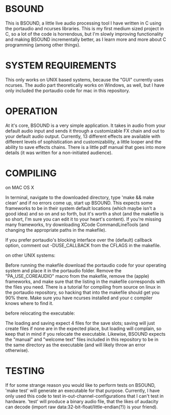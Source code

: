 # BSOUND

This is BSOUND, a little live audio processing tool I have written in C using the portaudio and ncurses libraries. This is my first medium sized project in C, so a lot of the code is horrendous, but I'm slowly improving functionality and making BSOUND incrementally better, as I learn more and more about C programming (among other things).


# SYSTEM REQUIREMENTS

This only works on UNIX based systems, because the "GUI" currently uses ncurses. The audio part theoretically works on Windows, as well, but I have only included the portaudio code for mac in this repository.

# OPERATION

At it's core, BSOUND is a very simple application. It takes in audio from your default audio input and sends it through a customizable FX chain and out to your default audio output. Currently, 13 different effects are available with different levels of sophistication and customizability, a little looper and the ability to save effects chains. There is a little pdf manual that goes into more details (it was written for a non-initiated audience).

# COMPILING

on MAC OS X

In terminal, navigate to the downloaded directory, type 'make && make clean' and if no errors come up, start up BSOUND. This expects some frameworks to be in their system default locations (which maybe isn't a good idea) and so on and so forth, but it's worth a shot (and the makefile is so short, I'm sure you can edit it to your heart's content). If you're missing many frameworks, try downloading XCode CommandLineTools (and changing the appropriate paths in the makefile).

If you prefer portaudio's blocking interface over the (default) callback option, comment out -DUSE_CALLBACK from the CFLAGS in the makefile.

on other UNIX systems:

Before running the makefile download the portaudio code for your operating system and place it in the portaudio folder. Remove the "PA_USE_COREAUDIO" macro from the makefile, remove the (apple) frameworks, and make sure that the listing in the makefile corresponds with the files you need. There is a tutorial for compiling from source on linux in the portaudio repository, so hacking that into the makefile should get you 90% there. Make sure you have ncurses installed and your c compiler knows where to find it.

before relocating the executable:

The loading and saving expect 4 files for the save slots; saving will just create files if none are in the expected place, but loading will complain, so keep that in mind if you relocate the executable. Likewise, BSOUND expects the "manual" and "welcome text" files included in this repository to be in the same directory as the executable (and will likely throw an error otherwise).

# TESTING

If for some strange reason you would like to perform tests on BSOUND, 'make test' will generate an executable for that purpose. Currently, I have only used this code to test  in-out-channel-configurations that I can't test in hardware. 'test' will produce a binary audio file, that the likes of audacity can decode (import raw data:32-bit-float/little-endian(?)) is your friend).
